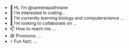 - 👋 Hi, I’m @sareenapathirane
- 👀 I’m interested in coding...
- 🌱 I’m currently learning biology and computerscience ...
- 💞️ I’m looking to collaborate on ...
- 📫 How to reach me ...
- 😄 Pronouns: ...
- ⚡ Fun fact: ...

<!---
sareenapathirane/sareenapathirane is a ✨ special ✨ repository because its `README.md` (this file) appears on your GitHub profile.
You can click the Preview link to take a look at your changes.
--->
